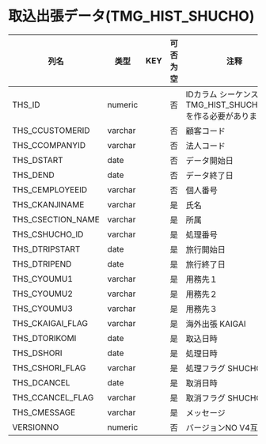 # 取込出張データ(TMG_HIST_SHUCHO)
| 列名   | 类型   | KEY  | 可否为空 | 注释   |
| ---- | ---- | ---- | ---- | ---- |
|THS_ID|numeric||否|IDカラム シーケンスTMG_HIST_SHUCHO_SEQを作る必要があります。 |
|THS_CCUSTOMERID|varchar||否|顧客コード  |
|THS_CCOMPANYID|varchar||否|法人コード  |
|THS_DSTART|date||否|データ開始日  |
|THS_DEND|date||否|データ終了日  |
|THS_CEMPLOYEEID|varchar||否|個人番号  |
|THS_CKANJINAME|varchar||是|氏名  |
|THS_CSECTION_NAME|varchar||是|所属  |
|THS_CSHUCHO_ID|varchar||是|処理番号  |
|THS_DTRIPSTART|date||是|旅行開始日  |
|THS_DTRIPEND|date||是|旅行終了日  |
|THS_CYOUMU1|varchar||是|用務先１  |
|THS_CYOUMU2|varchar||是|用務先２  |
|THS_CYOUMU3|varchar||是|用務先３  |
|THS_CKAIGAI_FLAG|varchar||是|海外出張 KAIGAI|0→国内出張、KAIGAI|1→海外出張 |
|THS_DTORIKOMI|date||是|取込日時  |
|THS_DSHORI|date||是|処理日時  |
|THS_CSHORI_FLAG|varchar||是|処理フラグ SHUCHOFLAG|0→未、SHUCHOFLAG|1→済、SHUCHOFLAG|9→無効 |
|THS_DCANCEL|date||是|取消日時  |
|THS_CCANCEL_FLAG|varchar||是|取消フラグ SHUCHOFLAG|0→未、SHUCHOFLAG|1→済 |
|THS_CMESSAGE|varchar||是|メッセージ  |
|VERSIONNO|numeric||否|バージョンNO V4互換用 |
